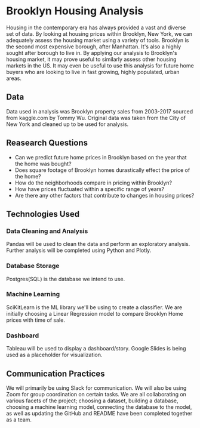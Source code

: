 
# Brooklyn Housing Analysis

Housing in the contemporary era has always provided a vast and diverse set of data. By looking at housing prices within Brooklyn, New York, we can adequately assess the housing market using a variety of tools. Brooklyn is the second most expensive borough, after Manhattan. It's also a highly sought after borough to live in. By applying our analysis to Brooklyn's housing market, it may prove useful to similarly assess other housing markets in the US. It may even be useful to use this analysis for future home buyers who are looking to live in fast growing, highly populated, urban areas.

## Data
Data used in analysis was Brooklyn property sales from 2003-2017 sourced from kaggle.com by Tommy Wu. Original data was taken from the City of New York and cleaned up to be used for analysis.

## Reasearch Questions

- Can we predict future home prices in Brooklyn based on the year that the home was bought?
- Does square footage of Brooklyn homes durastically effect the price of the home?
- How do the neighborhoods compare in pricing within Brooklyn?
- How have prices fluctuated within a specific range of years?
- Are there any other factors that contribute to changes in housing prices?

## Technologies Used

### Data Cleaning and Analysis
Pandas will be used to clean the data and perform an exploratory analysis. Further analysis will be completed using Python and Plotly.

### Database Storage
Postgres(SQL) is the database we intend to use.

### Machine Learning
SciKitLearn is the ML library we'll be using to create a classifier. We are initially choosing a Linear Regression model to compare Brooklyn Home prices with time of sale.

### Dashboard
Tableau will be used to display a dashboard/story. Google Slides is being used as a placeholder for visualization.

## Communication Practices
We will primarily be using Slack for communication. We will also be using Zoom for group coordination on certain tasks. We are all collaborating on various facets of the project; choosing a dataset, building a database, choosing a machine learning model, connecting the database to the model, as well as updating the GitHub and README have been completed together as a team.


